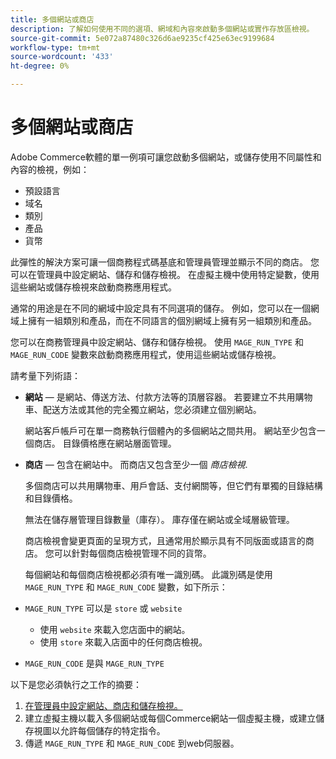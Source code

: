 ```yaml
---
title: 多個網站或商店
description: 了解如何使用不同的選項、網域和內容來啟動多個網站或實作存放區檢視。
source-git-commit: 5e072a87480c326d6ae9235cf425e63ec9199684
workflow-type: tm+mt
source-wordcount: '433'
ht-degree: 0%

---
```



# 多個網站或商店

Adobe Commerce軟體的單一例項可讓您啟動多個網站，或儲存使用不同屬性和內容的檢視，例如：

- 預設語言
- 域名
- 類別
- 產品
- 貨幣

此彈性的解決方案可讓一個商務程式碼基底和管理員管理並顯示不同的商店。 您可以在管理員中設定網站、儲存和儲存檢視。 在虛擬主機中使用特定變數，使用這些網站或儲存檢視來啟動商務應用程式。

通常的用途是在不同的網域中設定具有不同選項的儲存。 例如，您可以在一個網域上擁有一組類別和產品，而在不同語言的個別網域上擁有另一組類別和產品。

您可以在商務管理員中設定網站、儲存和儲存檢視。 使用 `MAGE_RUN_TYPE` 和 `MAGE_RUN_CODE` 變數來啟動商務應用程式，使用這些網站或儲存檢視。

請考量下列術語：

- **網站** — 是網站、傳送方法、付款方法等的頂層容器。 若要建立不共用購物車、配送方法或其他的完全獨立網站，您必須建立個別網站。

   網站客戶帳戶可在單一商務執行個體內的多個網站之間共用。 網站至少包含一個商店。 目錄價格應在網站層面管理。

- **商店** — 包含在網站中。 而商店又包含至少一個 *商店檢視*.

   多個商店可以共用購物車、用戶會話、支付網關等，但它們有單獨的目錄結構和目錄價格。

   無法在儲存層管理目錄數量（庫存）。 庫存僅在網站或全域層級管理。

   商店檢視會變更頁面的呈現方式，且通常用於顯示具有不同版面或語言的商店。 您可以針對每個商店檢視管理不同的貨幣。

   每個網站和每個商店檢視都必須有唯一識別碼。 此識別碼是使用 `MAGE_RUN_TYPE` 和 `MAGE_RUN_CODE` 變數，如下所示：

- `MAGE_RUN_TYPE` 可以是 `store` 或 `website`

   - 使用 `website` 來載入您店面中的網站。
   - 使用 `store` 來載入店面中的任何商店檢視。

- `MAGE_RUN_CODE` 是與 `MAGE_RUN_TYPE`

以下是您必須執行之工作的摘要：

1. [在管理員中設定網站、商店和儲存檢視。](ms-admin.md)
1. 建立虛擬主機以載入多個網站或每個Commerce網站一個虛擬主機，或建立儲存視圖以允許每個儲存的特定指令。
1. 傳遞 `MAGE_RUN_TYPE` 和 `MAGE_RUN_CODE` 到web伺服器。
